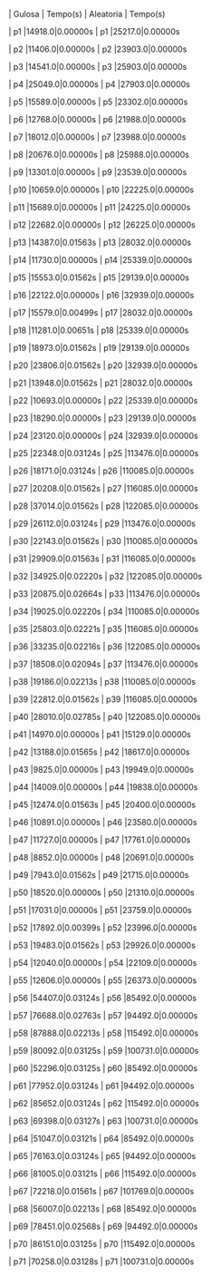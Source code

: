 | Gulosa | Tempo(s) 
| Aleatoria | Tempo(s)

|  p1 |14918.0|0.00000s
|  p1 |25217.0|0.00000s


|  p2 |11406.0|0.00000s
|  p2 |23903.0|0.00000s


|  p3 |14541.0|0.00000s
|  p3 |25903.0|0.00000s


|  p4 |25049.0|0.00000s
|  p4 |27903.0|0.00000s


|  p5 |15589.0|0.00000s
|  p5 |23302.0|0.00000s


|  p6 |12768.0|0.00000s
|  p6 |21988.0|0.00000s


|  p7 |18012.0|0.00000s
|  p7 |23988.0|0.00000s


|  p8 |20676.0|0.00000s
|  p8 |25988.0|0.00000s


|  p9 |13301.0|0.00000s
|  p9 |23539.0|0.00000s


|  p10 |10659.0|0.00000s
|  p10 |22225.0|0.00000s


|  p11 |15689.0|0.00000s
|  p11 |24225.0|0.00000s


|  p12 |22682.0|0.00000s
|  p12 |26225.0|0.00000s


|  p13 |14387.0|0.01563s
|  p13 |28032.0|0.00000s


|  p14 |11730.0|0.00000s
|  p14 |25339.0|0.00000s


|  p15 |15553.0|0.01562s
|  p15 |29139.0|0.00000s


|  p16 |22122.0|0.00000s
|  p16 |32939.0|0.00000s


|  p17 |15579.0|0.00499s
|  p17 |28032.0|0.00000s


|  p18 |11281.0|0.00651s
|  p18 |25339.0|0.00000s


|  p19 |18973.0|0.01562s
|  p19 |29139.0|0.00000s


|  p20 |23806.0|0.01562s
|  p20 |32939.0|0.00000s


|  p21 |13948.0|0.01562s
|  p21 |28032.0|0.00000s


|  p22 |10693.0|0.00000s
|  p22 |25339.0|0.00000s


|  p23 |18290.0|0.00000s
|  p23 |29139.0|0.00000s


|  p24 |23120.0|0.00000s
|  p24 |32939.0|0.00000s


|  p25 |22348.0|0.03124s
|  p25 |113476.0|0.00000s


|  p26 |18171.0|0.03124s
|  p26 |110085.0|0.00000s


|  p27 |20208.0|0.01562s
|  p27 |116085.0|0.00000s


|  p28 |37014.0|0.01562s
|  p28 |122085.0|0.00000s


|  p29 |26112.0|0.03124s
|  p29 |113476.0|0.00000s


|  p30 |22143.0|0.01562s
|  p30 |110085.0|0.00000s


|  p31 |29909.0|0.01563s
|  p31 |116085.0|0.00000s


|  p32 |34925.0|0.02220s
|  p32 |122085.0|0.00000s


|  p33 |20875.0|0.02664s
|  p33 |113476.0|0.00000s


|  p34 |19025.0|0.02220s
|  p34 |110085.0|0.00000s


|  p35 |25803.0|0.02221s
|  p35 |116085.0|0.00000s


|  p36 |33235.0|0.02216s
|  p36 |122085.0|0.00000s


|  p37 |18508.0|0.02094s
|  p37 |113476.0|0.00000s


|  p38 |19186.0|0.02213s
|  p38 |110085.0|0.00000s


|  p39 |22812.0|0.01562s
|  p39 |116085.0|0.00000s


|  p40 |28010.0|0.02785s
|  p40 |122085.0|0.00000s


|  p41 |14970.0|0.00000s
|  p41 |15129.0|0.00000s


|  p42 |13188.0|0.01565s
|  p42 |18617.0|0.00000s


|  p43 |9825.0|0.00000s
|  p43 |19949.0|0.00000s


|  p44 |14009.0|0.00000s
|  p44 |19838.0|0.00000s


|  p45 |12474.0|0.01563s
|  p45 |20400.0|0.00000s


|  p46 |10891.0|0.00000s
|  p46 |23580.0|0.00000s


|  p47 |11727.0|0.00000s
|  p47 |17761.0|0.00000s


|  p48 |8852.0|0.00000s
|  p48 |20691.0|0.00000s


|  p49 |7943.0|0.01562s
|  p49 |21715.0|0.00000s


|  p50 |18520.0|0.00000s
|  p50 |21310.0|0.00000s


|  p51 |17031.0|0.00000s
|  p51 |23759.0|0.00000s


|  p52 |17892.0|0.00399s
|  p52 |23996.0|0.00000s


|  p53 |19483.0|0.01562s
|  p53 |29926.0|0.00000s


|  p54 |12040.0|0.00000s
|  p54 |22109.0|0.00000s


|  p55 |12606.0|0.00000s
|  p55 |26373.0|0.00000s


|  p56 |54407.0|0.03124s
|  p56 |85492.0|0.00000s


|  p57 |76688.0|0.02763s
|  p57 |94492.0|0.00000s


|  p58 |87888.0|0.02213s
|  p58 |115492.0|0.00000s


|  p59 |80092.0|0.03125s
|  p59 |100731.0|0.00000s


|  p60 |52296.0|0.03125s
|  p60 |85492.0|0.00000s


|  p61 |77952.0|0.03124s
|  p61 |94492.0|0.00000s


|  p62 |85652.0|0.03124s
|  p62 |115492.0|0.00000s


|  p63 |69398.0|0.03127s
|  p63 |100731.0|0.00000s


|  p64 |51047.0|0.03121s
|  p64 |85492.0|0.00000s


|  p65 |76163.0|0.03124s
|  p65 |94492.0|0.00000s


|  p66 |81005.0|0.03121s
|  p66 |115492.0|0.00000s


|  p67 |72218.0|0.01561s
|  p67 |101769.0|0.00000s


|  p68 |56007.0|0.02213s
|  p68 |85492.0|0.00000s


|  p69 |78451.0|0.02568s
|  p69 |94492.0|0.00000s


|  p70 |86151.0|0.03125s
|  p70 |115492.0|0.00000s


|  p71 |70258.0|0.03128s
|  p71 |100731.0|0.00000s


